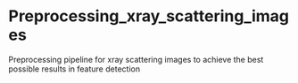 # Preprocessing_xray_scattering_images
Preprocessing pipeline for xray scattering images to achieve the best possible results in feature detection
